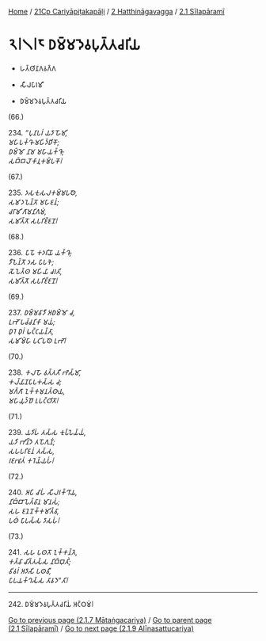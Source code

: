 
[Home](/) / [21Cp Cariyāpiṭakapāḷi](../...md) / [2 Hatthināgavagga](...md) / [2.1 Sīlapāramī](../21Cp/2/2.1.md)

# 𑁨𑁇𑁧𑁇𑁮 𑀥𑀫𑁆𑀫𑀤𑁂𑀯𑀧𑀼𑀢𑁆𑀢𑀘𑀭𑀺𑀬

* 𑀳𑀢𑁆𑀣𑀺𑀦𑀸𑀕𑀯𑀕𑁆𑀕

* 𑀲𑀻𑀮𑀧𑀸𑀭𑀫𑀻

* 𑀥𑀫𑁆𑀫𑀤𑁂𑀯𑀧𑀼𑀢𑁆𑀢𑀘𑀭𑀺𑀬

(66.)

234\. _“𑀧𑀼𑀦𑀸𑀧𑀭𑀁 𑀬𑀤𑀸 𑀳𑁄𑀫𑀺,_  
_𑀫𑀳𑀸𑀧𑀓𑁆𑀔𑁄 𑀫𑀳𑀺𑀤𑁆𑀥𑀺𑀓𑁄;_  
_𑀥𑀫𑁆𑀫𑁄 𑀦𑀸𑀫 𑀫𑀳𑀸𑀬𑀓𑁆𑀔𑁄,_  
_𑀲𑀩𑁆𑀩𑀮𑁄𑀓𑀸𑀦𑀼𑀓𑀫𑁆𑀧𑀓𑁄𑁇_  


(67.)

235\. _𑀤𑀲𑀓𑀼𑀲𑀮𑀓𑀫𑁆𑀫𑀧𑀣𑁂,_  
_𑀲𑀫𑀸𑀤𑀧𑁂𑀦𑁆𑀢𑁄 𑀫𑀳𑀸𑀚𑀦𑀁;_  
_𑀘𑀭𑀸𑀫𑀺 𑀕𑀸𑀫𑀦𑀺𑀕𑀫𑀁,_  
_𑀲𑀫𑀺𑀢𑁆𑀢𑁄 𑀲𑀧𑀭𑀺𑀚𑁆𑀚𑀦𑁄𑁇_  


(68.)

236\. _𑀧𑀸𑀧𑁄 𑀓𑀤𑀭𑀺𑀬𑁄 𑀬𑀓𑁆𑀔𑁄,_  
_𑀤𑀻𑀧𑁂𑀦𑁆𑀢𑁄 𑀤𑀲 𑀧𑀸𑀧𑀓𑁂;_  
_𑀲𑁄𑀧𑁂𑀢𑁆𑀣 𑀫𑀳𑀺𑀬𑀸 𑀘𑀭𑀢𑀺,_  
_𑀲𑀫𑀺𑀢𑁆𑀢𑁄 𑀲𑀧𑀭𑀺𑀚𑁆𑀚𑀦𑁄𑁇_  


(69.)

237\. _𑀥𑀫𑁆𑀫𑀯𑀸𑀤𑀻 𑀅𑀥𑀫𑁆𑀫𑁄 𑀘,_  
_𑀉𑀪𑁄 𑀧𑀘𑁆𑀘𑀦𑀺𑀓𑀸 𑀫𑀬𑀁;_  
_𑀥𑀼𑀭𑁂 𑀥𑀼𑀭𑀁 𑀖𑀝𑁆𑀝𑀬𑀦𑁆𑀢𑀸,_  
_𑀲𑀫𑀺𑀫𑁆𑀳𑀸 𑀧𑀝𑀺𑀧𑀣𑁂 𑀉𑀪𑁄𑁇_  


(70.)

238\. _𑀓𑀮𑀳𑁄 𑀯𑀢𑁆𑀢𑀢𑀻 𑀪𑁂𑀲𑁆𑀫𑀸,_  
_𑀓𑀮𑁆𑀬𑀸𑀡𑀧𑀸𑀧𑀓𑀲𑁆𑀲 𑀘;_  
_𑀫𑀕𑁆𑀕𑀸 𑀑𑀓𑁆𑀓𑀫𑀦𑀢𑁆𑀣𑀸𑀬,_  
_𑀫𑀳𑀸𑀬𑀼𑀤𑁆𑀥𑁄 𑀉𑀧𑀝𑁆𑀞𑀺𑀢𑁄𑁇_  


(71.)

239\. _𑀬𑀤𑀺𑀳𑀁 𑀢𑀲𑁆𑀲 𑀓𑀼𑀧𑁆𑀧𑁂𑀬𑁆𑀬𑀁,_  
_𑀬𑀤𑀺 𑀪𑀺𑀦𑁆𑀤𑁂 𑀢𑀧𑁄𑀕𑀼𑀡𑀁;_  
_𑀲𑀳𑀧𑀭𑀺𑀚𑀦𑀁 𑀢𑀲𑁆𑀲,_  
_𑀭𑀚𑀪𑀽𑀢𑀁 𑀓𑀭𑁂𑀬𑁆𑀬𑀳𑀁𑁇_  


(72.)

240\. _𑀅𑀧𑀺 𑀘𑀸𑀳𑀁 𑀲𑀻𑀮𑀭𑀓𑁆𑀔𑀸𑀬,_  
_𑀦𑀺𑀩𑁆𑀩𑀸𑀧𑁂𑀢𑁆𑀯𑀸𑀦 𑀫𑀸𑀦𑀲𑀁;_  
_𑀲𑀳 𑀚𑀦𑁂𑀦𑁄𑀓𑁆𑀓𑀫𑀺𑀢𑁆𑀯𑀸,_  
_𑀧𑀣𑀁 𑀧𑀸𑀧𑀲𑁆𑀲 𑀤𑀸𑀲𑀳𑀁𑁇_  


(73.)

241\. _𑀲𑀳 𑀧𑀣𑀢𑁄 𑀑𑀓𑁆𑀓𑀦𑁆𑀢𑁂,_  
_𑀓𑀢𑁆𑀯𑀸 𑀘𑀺𑀢𑁆𑀢𑀲𑁆𑀲 𑀦𑀺𑀩𑁆𑀩𑀼𑀢𑀺𑀁;_  
_𑀯𑀺𑀯𑀭𑀁 𑀅𑀤𑀸𑀲𑀺 𑀧𑀣𑀯𑀻,_  
_𑀧𑀸𑀧𑀬𑀓𑁆𑀔𑀲𑁆𑀲 𑀢𑀸𑀯𑀤𑁂”𑀢𑀺𑁇_  


---

242\. 𑀥𑀫𑁆𑀫𑀤𑁂𑀯𑀧𑀼𑀢𑁆𑀢𑀘𑀭𑀺𑀬𑀁 𑀅𑀝𑁆𑀞𑀫𑀁𑁇



[Go to previous page (2.1.7 Mātaṅgacariya)](2.1.7.md) / [Go to parent page (2.1 Sīlapāramī)](../21Cp/2/2.1.md) / [Go to next page (2.1.9 Alīnasattucariya)](2.1.9.md)


